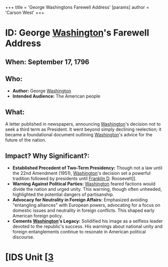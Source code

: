 +++
 title = 'George Washingtons Farewell Address'
[params]
	author = 'Carson West'
+++
# ID: George [Washington](./../washington/)'s Farewell Address
## When: September 17, 1796
## Who: 
- **Author:**  George [Washington](./../washington/)
- **Intended Audience:** The American people
## What: 
A letter published in newspapers, announcing [Washington](./../washington/)'s decision not to seek a third term as President. It went beyond simply declining reelection; it became a foundational document outlining [Washington](./../washington/)'s advice for the future of the nation.
## Impact? Why Significant?: 
* **Established Precedent of Two-Term Presidency:** Though not a law until the 22nd Amendment (1951), [Washington](./../washington/)'s decision set a powerful tradition followed by presidents until [Franklin D](./../franklin-d/). Roosevelt]].
* **Warning Against Political Parties:** [Washington](./../washington/) feared factions would divide the nation and urged unity. This warning, though often unheeded, highlighted the potential dangers of partisanship.
* **Advocacy for Neutrality in Foreign Affairs:** Emphasized avoiding "entangling alliances" with European powers, advocating for a focus on domestic issues and neutrality in foreign conflicts. This shaped early American foreign policy.
* **Cements [Washington](./../washington/)'s Legacy:** Solidified his image as a selfless leader devoted to the republic's success. His warnings about national unity and foreign entanglements continue to resonate in American political discourse. 

# [IDS Unit [[3](./../ids-unit-[[3/)